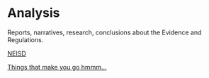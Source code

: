 # Analysis 

Reports, narratives, research, conclusions about the Evidence and Regulations.

[NEISD](https://oakstreetfalls.github.io/Analysis/NEISD)

[Things that make you go hmmm...](https://oakstreetfalls.github.io/Analysis/ThingsThatMakeYouGoHmmm)
